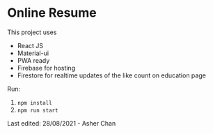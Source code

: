 # Online Resume

This project uses 
- React JS
- Material-ui
- PWA ready
- Firebase for hosting
- Firestore for realtime updates of the like count on education page

Run:
1. `npm install`
2. `npm run start`

Last edited: 28/08/2021 - Asher Chan

